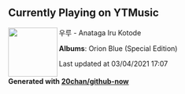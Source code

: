 ## Currently Playing on YTMusic

[<img align="left" width="100" src="https://lh3.googleusercontent.com/GVDnJk2hMIy94dabERoVuxuffGUb96uAhFl-WjqmO9uR48xYJjomvbiHFF83yJTHptUZcDqciUd5Lh5DHw">](https://music.youtube.com/watch?v=DNj_pUG3fTg)

우루 - Anataga Iru Kotode

**Albums**: Orion Blue (Special Edition)

Last updated at 03/04/2021 17:07

#### Generated with [20chan/github-now](https://github.com/20chan/github-now)


<!--
**20chan/20chan** is a ✨ _special_ ✨ repository because its `README.md` (this file) appears on your GitHub profile.

Here are some ideas to get you started:

- 🔭 I’m currently working on ...
- 🌱 I’m currently learning ...
- 👯 I’m looking to collaborate on ...
- 🤔 I’m looking for help with ...
- 💬 Ask me about ...
- 📫 How to reach me: ...
- 😄 Pronouns: ...
- ⚡ Fun fact: ...
-->
